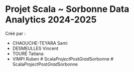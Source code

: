 # Projet Scala ~ Sorbonne Data Analytics 2024-2025

Créé par :

- CHAOUCHE-TEYARA Sami
- DESMEULLES Vincent
- TOURÉ Tatiana
- VIMPI Ruben
#   S c a l a _ P r o j e c t _ P o s t _ G r a d _ S o r b o n n e  
 #   S c a l a _ P r o j e c t _ P o s t _ G r a d _ S o r b o n n e  
 